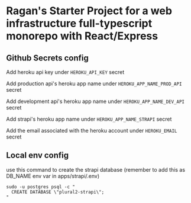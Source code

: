 # Ragan's Starter Project for a web infrastructure full-typescript monorepo with React/Express

## Github Secrets config

Add heroku api key under `HEROKU_API_KEY` secret

Add production api's heroku app name under `HEROKU_APP_NAME_PROD_API` secret

Add development api's heroku app name under `HEROKU_APP_NAME_DEV_API` secret

Add strapi's heroku app name under `HEROKU_APP_NAME_STRAPI` secret

Add the email associated with the heroku account under `HEROKU_EMAIL` secret


## Local env config
use this command to create the strapi database (remember to add this as DB_NAME env var in apps/strapi/.env)

```
sudo -u postgres psql -c "
  CREATE DATABASE \"plural2-strapi\";
"
```
